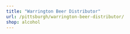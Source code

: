 ```yaml
---
title: "Warrington Beer Distributor"
url: /pittsburgh/warrington-beer-distributor/
shop: alcohol
---
```

